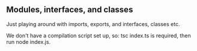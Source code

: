 ## Modules, interfaces, and classes

Just playing around with imports, exports, and interfaces, classes etc.

We don't have a compilation script set up, so:
tsc index.ts is required, then run node index.js.
